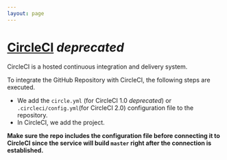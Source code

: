 ```yaml
---
layout: page
---
```


# [CircleCI](https://circleci.com/) *deprecated*

CircleCI is a hosted continuous integration and delivery system.

To integrate the GitHub Repository with CircleCI, the following steps are executed.

- We add the `circle.yml` (for CircleCI 1.0  *deprecated*) or `.circleci/config.yml`(for CircleCI 2.0) configuration file to the repository.
- In CircleCI, we add the project.

**Make sure the repo includes the configuration file before connecting it to CircleCI since the service will build `master` right after the connection is established.**
